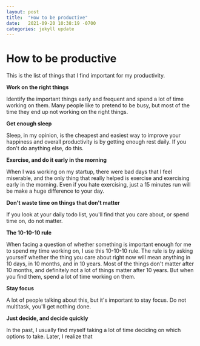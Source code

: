 ```yaml
---
layout: post
title:  "How to be productive"
date:   2021-09-20 10:38:19 -0700
categories: jekyll update
---
```


# How to be productive

This is the list of things that I find important for my productivity.

__Work on the right things__

Identify the important things early and frequent and spend a lot of time working on them.  Many people like to pretend to be busy, but most of the time they end up not working on the right things.  

__Get enough sleep__

Sleep, in my opinion, is the cheapest and easiest way to improve your happiness and overall productivity is by getting enough rest daily.  If you don't do anything else, do this.

__Exercise, and do it early in the morning__

When I was working on my startup, there were bad days that I feel miserable, and the only thing that really helped is exercise and exercising early in the morning.  Even if you hate exercising, just a 15 minutes run will be make a huge difference to your day.  

__Don't waste time on things that don't matter__  

If you look at your daily todo list, you'll find that you care about, or spend time on, do not matter.

__The 10-10-10 rule__

When facing a question of whether something is important enough for me to spend my time working on, I use this 10-10-10 rule.  The rule is by asking yourself whether the thing you care about right now will mean anything in 10 days, in 10 months, and in 10 years.  Most of the things don't matter after 10 months, and definitely not a lot of things matter after 10 years.  But when you find them, spend a lot of time working on them.

__Stay focus__

A lot of people talking about this, but it's important to stay focus.  Do not multitask, you'll get nothing done.

__Just decide, and decide quickly__

In the past, I usually find myself taking a lot of time deciding on which options to take.  Later, I realize that
